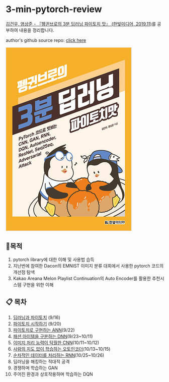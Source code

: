 # 3-min-pytorch-review
<a href="https://www.hanbit.co.kr/store/books/look.php?p_code=B7193109877">김건우, 염상준 - 『펭귄브로의 3분 딥러닝 파이토치 맛』 (한빛미디어, 2019.11)</a>를 공부하여 내용을 정리합니다.

author's github source repo: <a href="https://github.com/keon/3-min-pytorch">click here</a> 



![coverimage](img/bookcover.jpg)





## :dart: ​목적

1. pytorch library에 대한 이해 및 사용법 습득
2. 지난번에 참여한 Dacon의 EMNIST 이미지 분류 대회에서 사용한 pytorch 코드의 개선점 탐색
3.  Kakao Areana Melon Playlist Continuation의 Auto Encoder를 활용한 추천시스템 구현을 위한 이해 



## :clipboard: 목차

1. <a href="https://github.com/JerryKwon/3-min-pytorch-review/blob/master/1.%20%EB%94%A5%EB%9F%AC%EB%8B%9D%EA%B3%BC%20%ED%8C%8C%EC%9D%B4%ED%86%A0%EC%B9%98/1.%20%EB%94%A5%EB%9F%AC%EB%8B%9D%EA%B3%BC%20%ED%8C%8C%EC%9D%B4%ED%86%A0%EC%B9%98.ipynb">딥러닝과 파이토치</a> (9/16)
2. <a href="https://github.com/JerryKwon/3-min-pytorch-review/blob/master/2.%20%ED%8C%8C%EC%9D%B4%ED%86%A0%EC%B9%98%20%EC%8B%9C%EC%9E%91%ED%95%98%EA%B8%B0/2.%20%ED%8C%8C%EC%9D%B4%ED%86%A0%EC%B9%98%20%EC%8B%9C%EC%9E%91%ED%95%98%EA%B8%B0.ipynb">파이토치 시작하기</a> (9/20)
3. <a href="https://github.com/JerryKwon/3-min-pytorch-review/blob/master/3.%20%ED%8C%8C%EC%9D%B4%ED%86%A0%EC%B9%98%EB%A1%9C%20%EA%B5%AC%ED%98%84%ED%95%98%EB%8A%94%20ANN/3.%20%ED%8C%8C%EC%9D%B4%ED%86%A0%EC%B9%98%EB%A1%9C%20%EA%B5%AC%ED%98%84%ED%95%98%EB%8A%94%20ANN.ipynb">파이토치로 구현하는 ANN</a>(9/22)
4. <a href="https://github.com/JerryKwon/3-min-pytorch-review/blob/master/4.%20%ED%8C%A8%EC%85%98%20%EC%95%84%EC%9D%B4%ED%85%9C%EC%9D%84%20%EA%B5%AC%EB%B6%84%ED%95%98%EB%8A%94%20DNN/4.%20%ED%8C%A8%EC%85%98%20%EC%95%84%EC%9D%B4%ED%85%9C%EC%9D%84%20%EA%B5%AC%EB%B6%84%ED%95%98%EB%8A%94%20DNN.ipynb">패션 아이템을 구분하는 DNN</a>(9/23~10/11)
5. <a href="https://github.com/JerryKwon/3-min-pytorch-review/blob/master/5.%20%EC%9D%B4%EB%AF%B8%EC%A7%80%20%EC%B2%98%EB%A6%AC%20%EB%8A%A5%EB%A0%A5%EC%9D%B4%20%ED%83%81%EC%9B%94%ED%95%9C%20CNN/5.%20%EC%9D%B4%EB%AF%B8%EC%A7%80%20%EC%B2%98%EB%A6%AC%20%EB%8A%A5%EB%A0%A5%EC%9D%B4%20%ED%83%81%EC%9B%94%ED%95%9C%20CNN.ipynb">이미지 처리 능력이 탁월한 CNN</a>(10/11~10/12)
6. <a href="https://github.com/JerryKwon/3-min-pytorch-review/blob/master/6.%20%EC%82%AC%EB%9E%8C%EC%9D%98%20%EC%A7%80%EB%8F%84%20%EC%97%86%EC%9D%B4%20%ED%95%99%EC%8A%B5%ED%95%98%EB%8A%94%20%EC%98%A4%ED%86%A0%EC%9D%B8%EC%BD%94%EB%8D%94/6.%20%EC%82%AC%EB%9E%8C%EC%9D%98%20%EC%A7%80%EB%8F%84%20%EC%97%86%EC%9D%B4%20%ED%95%99%EC%8A%B5%ED%95%98%EB%8A%94%20%EC%98%A4%ED%86%A0%EC%9D%B8%EC%BD%94%EB%8D%94.ipynb">사람의 지도 없이 학습하는 오토인코더</a>(10/13~10/15)
7. <a href="https://github.com/JerryKwon/3-min-pytorch-review/blob/master/7.%20%EC%88%9C%EC%B0%A8%EC%A0%81%EC%9D%B8%20%EB%8D%B0%EC%9D%B4%ED%84%B0%EB%A5%BC%20%EC%B2%98%EB%A6%AC%ED%95%98%EB%8A%94%20RNN/7.%20%EC%88%9C%EC%B0%A8%EC%A0%81%EC%9D%B8_%EB%8D%B0%EC%9D%B4%ED%84%B0%EB%A5%BC_%EC%B2%98%EB%A6%AC%ED%95%98%EB%8A%94_RNN.ipynb">순차적인 데이터를 처리하는 RNN</a>(10/25~10/26)
8. 딥러닝을 해킹하는 적대적 공격
9. 경쟁하며 학습하는 GAN
10. 주어진 환경과 상호작용하며 학습하는 DQN